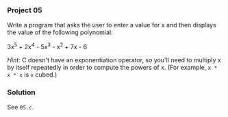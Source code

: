 ### Project 05

Write a program that asks the user to enter a value for x and then displays the
value of the following polynomial:

3x<sup>5</sup> + 2x<sup>4</sup> - 5x<sup>3</sup> - x<sup>2</sup> + 7x - 6

_Hint_: C doesn't have an exponentiation operator, so you'll need to multiply x
by itself repeatedly in order to compute the powers of x. (For example, `x * x * x` is `x` cubed.)

### Solution

See `05.c`.
